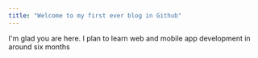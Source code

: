 ```yaml
---
title: "Welcome to my first ever blog in Github"
---
```


I'm glad you are here. I plan to learn web and mobile app development in around six months
